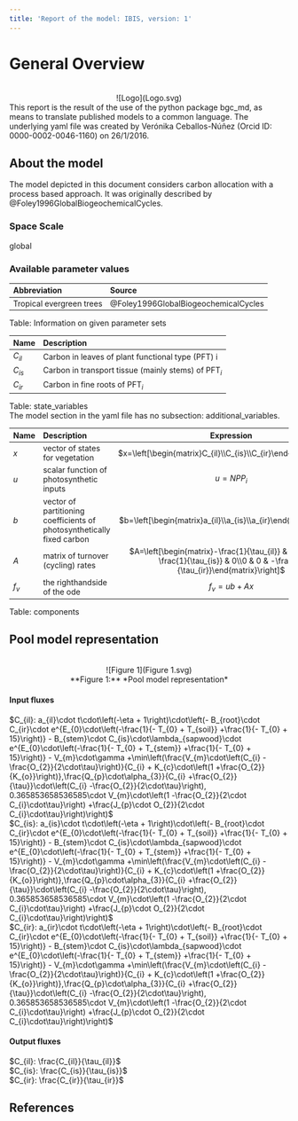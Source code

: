 ```yaml
---
title: 'Report of the model: IBIS, version: 1'
---
```

  
  
# General Overview  
  

<br>
<center>
![Logo](Logo.svg)
</center>
This report is the result of the use of the python package bgc_md, as means to translate published models to a common language.  The underlying yaml file was created by Verónika Ceballos-Núñez (Orcid ID: 0000-0002-0046-1160) on 26/1/2016.  
  
  
  
## About the model  
  
The model depicted in this document considers carbon allocation with a process based approach. It was originally described by @Foley1996GlobalBiogeochemicalCycles.  
  
  
  
### Space Scale  
  
global
  
  
### Available parameter values  
  
  
  
Abbreviation|Source  
:-----|:-----  
Tropical evergreen trees|@Foley1996GlobalBiogeochemicalCycles  
  Table:  Information on given parameter sets  
  
  
Name|Description  
:-----|:-----  
$C_{il}$|Carbon in leaves of plant functional type (PFT) i  
$C_{is}$|Carbon in transport tissue (mainly stems) of PFT$_{i}$  
$C_{ir}$|Carbon in fine roots of PFT$_{i}$  
  Table: state_variables  
The model section in the yaml file has no subsection: additional_variables.  
  
Name|Description|Expression  
:-----|:-----|:-----:  
$x$|vector of states for vegetation|$x=\left[\begin{matrix}C_{il}\\C_{is}\\C_{ir}\end{matrix}\right]$  
$u$|scalar function of photosynthetic inputs|$u=NPP_{i}$  
$b$|vector of partitioning coefficients of photosynthetically fixed carbon|$b=\left[\begin{matrix}a_{il}\\a_{is}\\a_{ir}\end{matrix}\right]$  
$A$|matrix of turnover (cycling) rates|$A=\left[\begin{matrix}-\frac{1}{\tau_{il}} & 0 & 0\\0 & -\frac{1}{\tau_{is}} & 0\\0 & 0 & -\frac{1}{\tau_{ir}}\end{matrix}\right]$  
$f_{v}$|the righthandside of the ode|$f_{v}=u b + A x$  
  Table: components  
  
  
## Pool model representation  
  

<br>
<center>
![Figure 1](Figure 1.svg)<br>**Figure 1:** *Pool model representation*<br>
</center>
  
  
#### Input fluxes  
  
$C_{il}: a_{il}\cdot t\cdot\left(-\eta + 1\right)\cdot\left(- B_{root}\cdot C_{ir}\cdot e^{E_{0}\cdot\left(-\frac{1}{- T_{0} + T_{soil}} +\frac{1}{- T_{0} + 15}\right)} - B_{stem}\cdot C_{is}\cdot\lambda_{sapwood}\cdot e^{E_{0}\cdot\left(-\frac{1}{- T_{0} + T_{stem}} +\frac{1}{- T_{0} + 15}\right)} - V_{m}\cdot\gamma +\min\left(\frac{V_{m}\cdot\left(C_{i} -\frac{O_{2}}{2\cdot\tau}\right)}{C_{i} + K_{c}\cdot\left(1 +\frac{O_{2}}{K_{o}}\right)},\frac{Q_{p}\cdot\alpha_{3}}{C_{i} +\frac{O_{2}}{\tau}}\cdot\left(C_{i} -\frac{O_{2}}{2\cdot\tau}\right), 0.365853658536585\cdot V_{m}\cdot\left(1 -\frac{O_{2}}{2\cdot C_{i}\cdot\tau}\right) +\frac{J_{p}\cdot O_{2}}{2\cdot C_{i}\cdot\tau}\right)\right)$  
$C_{is}: a_{is}\cdot t\cdot\left(-\eta + 1\right)\cdot\left(- B_{root}\cdot C_{ir}\cdot e^{E_{0}\cdot\left(-\frac{1}{- T_{0} + T_{soil}} +\frac{1}{- T_{0} + 15}\right)} - B_{stem}\cdot C_{is}\cdot\lambda_{sapwood}\cdot e^{E_{0}\cdot\left(-\frac{1}{- T_{0} + T_{stem}} +\frac{1}{- T_{0} + 15}\right)} - V_{m}\cdot\gamma +\min\left(\frac{V_{m}\cdot\left(C_{i} -\frac{O_{2}}{2\cdot\tau}\right)}{C_{i} + K_{c}\cdot\left(1 +\frac{O_{2}}{K_{o}}\right)},\frac{Q_{p}\cdot\alpha_{3}}{C_{i} +\frac{O_{2}}{\tau}}\cdot\left(C_{i} -\frac{O_{2}}{2\cdot\tau}\right), 0.365853658536585\cdot V_{m}\cdot\left(1 -\frac{O_{2}}{2\cdot C_{i}\cdot\tau}\right) +\frac{J_{p}\cdot O_{2}}{2\cdot C_{i}\cdot\tau}\right)\right)$  
$C_{ir}: a_{ir}\cdot t\cdot\left(-\eta + 1\right)\cdot\left(- B_{root}\cdot C_{ir}\cdot e^{E_{0}\cdot\left(-\frac{1}{- T_{0} + T_{soil}} +\frac{1}{- T_{0} + 15}\right)} - B_{stem}\cdot C_{is}\cdot\lambda_{sapwood}\cdot e^{E_{0}\cdot\left(-\frac{1}{- T_{0} + T_{stem}} +\frac{1}{- T_{0} + 15}\right)} - V_{m}\cdot\gamma +\min\left(\frac{V_{m}\cdot\left(C_{i} -\frac{O_{2}}{2\cdot\tau}\right)}{C_{i} + K_{c}\cdot\left(1 +\frac{O_{2}}{K_{o}}\right)},\frac{Q_{p}\cdot\alpha_{3}}{C_{i} +\frac{O_{2}}{\tau}}\cdot\left(C_{i} -\frac{O_{2}}{2\cdot\tau}\right), 0.365853658536585\cdot V_{m}\cdot\left(1 -\frac{O_{2}}{2\cdot C_{i}\cdot\tau}\right) +\frac{J_{p}\cdot O_{2}}{2\cdot C_{i}\cdot\tau}\right)\right)$  

  
  
#### Output fluxes  
  
$C_{il}: \frac{C_{il}}{\tau_{il}}$  
$C_{is}: \frac{C_{is}}{\tau_{is}}$  
$C_{ir}: \frac{C_{ir}}{\tau_{ir}}$  
  
  
## References  
  
